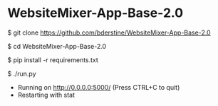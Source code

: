 # WebsiteMixer-App-Base-2.0

$ git clone https://github.com/bderstine/WebsiteMixer-App-Base-2.0

$ cd WebsiteMixer-App-Base-2.0

$ pip install -r requirements.txt

$ ./run.py

 * Running on http://0.0.0.0:5000/ (Press CTRL+C to quit)
 * Restarting with stat


